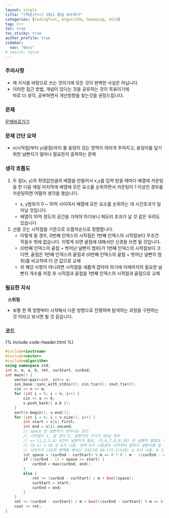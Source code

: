 ```yaml
---
layout: single
title: "[백준/C++] 1911 흙길 보수하기"
categories: [CodingTest, Algorithm, Sweeping, Gold]
tag: C++
toc: true
toc_sticky: true
author_profile: true
sidebar:
  nav: "docs"
# search: false
---
```


### 주의사항
<div class="notice--warning">
  <ul>
      <li>제 지식을 바탕으로 쓰는 것이기에 모든 것이 완벽한 사실은 아닙니다.</li>
      <li>이러한 접근 방법, 개념이 있다는 것을 공유하는 것이 목표이기에<br /> 따로 더 생각, 공부하면서 개선방향을 찾는것을 권장드립니다.</li>
  </ul>
</div>

### 문제
[문제바로가기](https://www.acmicpc.net/problem/2170)
<br/>

### 문제 간단 요약
<ul>
  <li>x(시작점)부터 y(끝점)까지 물 웅덩이 있는 영역이 여러개 주어지고, 웅덩이를 덮기위한 널빤지가 얼마나 필요한지 출력하는 문제</li>
</ul>

### 생각 흐름도
<ol>
  <li>두 점(x, y)의 최댓값만큼의 배열을 만들어서 x,y를 입력 받을 때마다 배열에 카운팅을 한 다음 제일 마지막에 배열에 모든 요소를 순회하면서 카운팅이 1 이상인 경우를 카운팅하면 어떨까 생각을 했습니다.</li>
	<ul>
		<li>x, y범위가 0 ~ 10억 사이여서 배열에 모든 요소를 순회하는 데 시간초과가 일어날 것입니다.</li>
		<li>배열이 10억 정도의 공간을 가져야 하다보니 메모리 초과가 날 것 같은 우려도 있습니다</li>
	</ul>
	<li>선을 긋는 시작점을 기준으로 오름차순으로 정렬합니다. 
		<ul>
			<li>이렇게 될 경우, 0번째 인덱스의 시작점은 1번째 인덱스의 시작점보다 무조건 작을수 밖에 없습니다. 이렇게 되면 끝점에 대해서만 신경을 쓰면 될 것입니다.</li>
			<li>(0번째 인덱스의 끝점 + 벗어난 널빤지 범위)가 1번째 인덱스의 시작점보다 크다면, 끝점은 1번째 인덱스의 끝점과 (0번째 인덱스의 끝점 + 벗어난 널빤지 범위)를 비교하여 더 큰 값으로 교체</li>
			<li>위 해당 사항이 아니라면 시작점을 새롭게 잡아야 하기에 이때까지의 필요한 널빤지 개수를 저장 후 시작점과 끝점을 1번째 인덱스의 시작점과 끝점으로 교체</li>
		</ul>
	</li>
</ol>

### 필요한 지식
&nbsp;&nbsp;<b>스위핑</b>
<ul>
	<li>보통 한 쪽 방향부터 시작해서 다른 방향으로 진행하며 탐색하는 과정을 구현하는 것 이라고 보시면 될 것 같습니다.</li>
</ul>

### 코드
{% include code-header.html %}
```c++
#include<iostream>
#include<vector>
#include<algorithm>
using namespace std;
int n, m, a, b, ret, curStart, curEnd;
int main() {
	vector<pair<int, int>> v;
	ios_base::sync_with_stdio(0); cin.tie(0); cout.tie(0);
	cin >> n >> m;
	for (int i = 0; i < n; i++) {
		cin >> a >> b;
		v.push_back({ a,b });
	}
	sort(v.begin(), v.end());
	for (int i = 0; i < v.size(); i++) {
		int start = v[i].first;
		int end = v[i].second;
		// space 란 널빤지가 벗어나는 공간 
		// 시작점이 1, 끝 점이 5, 널빤지의 크기가 10일 경우
		// => (1,2,3,4) 4칸이 널빤지가 필요, (5,6,7,8,9,10) 은 널빤지 불필요 하지만 사용하게 됨
		// (5-1) % 10 은 4가 나옴. 만약 0이 나올경우 시작부터 끝까지 널빤지를 잘 사용한 것임으로 space는 0이 됨
		// 나머지가 나오면 영역을 벗어난 것임으로 10-((5-1)%10) 는 6이 나옴. 6 칸을 벗어났다는 것을 알 수 있음
		int space = (curEnd - curStart) % m == 0 ? 0 : m - ((curEnd - curStart) % m);
		if ((curEnd - 1) + space >= start) {
			curEnd = max(curEnd, end);
		}
		else {
			ret += (curEnd - curStart) / m + bool(space);
			curStart = start;
			curEnd = end;
		}
	}
	ret += (curEnd - curStart) / m + bool((curEnd - curStart) % m == 0 ? 0 : m - ((curEnd - curStart) % m));
	cout << ret;
}
```